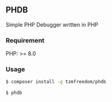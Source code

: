 ## PHDB

Simple PHP Debugger written in PHP

### Requirement

PHP: >= 8.0

### Usage

```bash
$ composer install -g tzmfreedom/phdb
```

```bash
$ phdb
```
